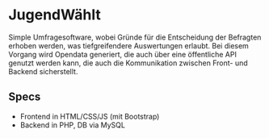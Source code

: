 JugendWählt
============

Simple Umfragesoftware, wobei Gründe für die Entscheidung der Befragten erhoben werden, was tiefgreifendere Auswertungen erlaubt.
Bei diesem Vorgang wird Opendata generiert, die auch über eine öffentliche API genutzt werden kann, die auch die Kommunikation zwischen Front- und Backend  sicherstellt.



## Specs
* Frontend in HTML/CSS/JS (mit Bootstrap)
* Backend in PHP, DB via MySQL
